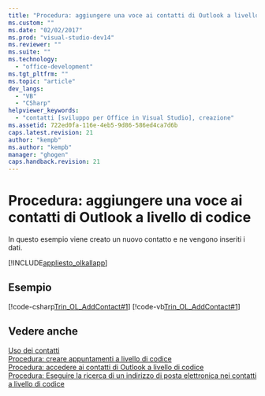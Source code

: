 ```yaml
---
title: "Procedura: aggiungere una voce ai contatti di Outlook a livello di codice | Microsoft Docs"
ms.custom: ""
ms.date: "02/02/2017"
ms.prod: "visual-studio-dev14"
ms.reviewer: ""
ms.suite: ""
ms.technology: 
  - "office-development"
ms.tgt_pltfrm: ""
ms.topic: "article"
dev_langs: 
  - "VB"
  - "CSharp"
helpviewer_keywords: 
  - "contatti [sviluppo per Office in Visual Studio], creazione"
ms.assetid: 722ed0fa-116e-4eb5-9d86-586ed4ca7d6b
caps.latest.revision: 21
author: "kempb"
ms.author: "kempb"
manager: "ghogen"
caps.handback.revision: 21
---
```

# Procedura: aggiungere una voce ai contatti di Outlook a livello di codice
  In questo esempio viene creato un nuovo contatto e ne vengono inseriti i dati.  
  
 [!INCLUDE[appliesto_olkallapp](../vsto/includes/appliesto-olkallapp-md.md)]  
  
## Esempio  
 [!code-csharp[Trin_OL_AddContact#1](../snippets/csharp/VS_Snippets_OfficeSP/Trin_OL_AddContact/CS/thisaddin.cs#1)]
 [!code-vb[Trin_OL_AddContact#1](../snippets/visualbasic/VS_Snippets_OfficeSP/Trin_OL_AddContact/VB/thisaddin.vb#1)]  
  
## Vedere anche  
 [Uso dei contatti](../vsto/working-with-contact-items.md)   
 [Procedura: creare appuntamenti a livello di codice](../vsto/how-to-programmatically-create-appointments.md)   
 [Procedura: accedere ai contatti di Outlook a livello di codice](../vsto/how-to-programmatically-access-outlook-contacts.md)   
 [Procedura: Eseguire la ricerca di un indirizzo di posta elettronica nei contatti a livello di codice](../vsto/how-to-programmatically-search-for-an-e-mail-address-in-contacts.md)  
  
  
